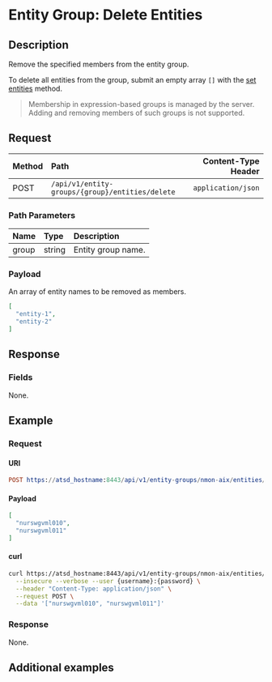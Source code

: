 # Entity Group: Delete Entities

## Description

Remove the specified members from the entity group.

To delete all entities from the group, submit an empty array `[]` with the [set entities](set-entities.md) method.

> Membership in expression-based groups is managed by the server. Adding and removing members of such groups is not supported.

## Request

| **Method** | **Path** | **Content-Type Header**|
|:---|:---|---:|
| POST | `/api/v1/entity-groups/{group}/entities/delete` | `application/json` |

### Path Parameters

|**Name**|**Type**|**Description**|
|:---|:---|:---|
| group |string|Entity group name.|

### Payload

An array of entity names to be removed as members.

```json
[
  "entity-1",
  "entity-2"
]
```

## Response

### Fields

None.

## Example

### Request

#### URI

```elm
POST https://atsd_hostname:8443/api/v1/entity-groups/nmon-aix/entities/delete
```

#### Payload

```json
[
  "nurswgvml010",
  "nurswgvml011"
]
```

#### curl

```sh
curl https://atsd_hostname:8443/api/v1/entity-groups/nmon-aix/entities/delete \
  --insecure --verbose --user {username}:{password} \
  --header "Content-Type: application/json" \
  --request POST \
  --data '["nurswgvml010", "nurswgvml011"]'
```

### Response

None.

## Additional examples
